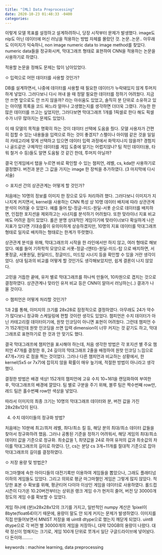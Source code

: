 ```yaml
---
title: "[ML] Data Preprocessing"
date: 2020-10-23 01:48:33 -0400
categories: 
---
```


이렇게 모델 목표를 설정하고 설계하려하니, 당장 시작부터 문제가 발생했다.
image도 nlp도 아닌 데이터에 머신 러닝을 적용하는 방법 자체를 몰랐던 것.
논문..논문.. 아무래도 이미지가 익숙하니, non image numeric data to image method를 찾았다.
numeric data들을 정규화시켜, 막대그래프 형태로 표현하여 CNN을 적용하는 논문을 사용하기로 하였다.

적용할 논문을 정해도 문제는 많이 남아있었다.

ㅇ 입력으로 어떤 데이터를 사용할 것인가?

DB를 설계하면서, 나중에 데이터를 사용할 때 필요한 데이터가 누락돼있지 않게 투머치하게 넣었다.
그러다보니 다시 꺼내 쓸 때 정말 필요한 데이터를 정하기 어려웠다.
지금 안 쓰면 앞으로도 안 쓰지 않을까? 라는 아쉬움도 있었고,
솔직히 분 단위로 소유하고 있는 아이템 목록을 코드 짜느라 얼마나 고생했는지를 생각하면 더더욱 그랬다.
가능한 한 많은 데이터를 쓰고는 싶었지만, 그러다보면 막대그래프 1개를 1픽셀로 한다 해도 픽셀 수가 너무 많아지는 문제도 있었다.

이 때 모델의 목적을 명확히 하는 것이 데이터 선택에 도움을 줬다.
모델 사용자가 간편히 접할 수 있는 내용들을 입력으로 하는 것이 좋겠지?
스펠이나 아이템 같은 것을 일일히 카테고리에 맞게 선택하고 있으면 데이터 입력 과정에서 화딱지나지 않을까?
경험치나 골드같은 구체적인 데이터를 게임 도중에 알기는 어렵지않나?
팀 적인 데이터(용, 타워 철거 수 등)들도 알면 도움될 것 같긴 한데, 투머치 아닐까?

결국 인게임에서 탭을 누르면 바로 확인할 수 있는 챔피언, 레벨, cs, kda만 사용하기로 결정했다.
버전과 분은 그 값을 가지는 image 한 장씩을 추가하였다. (3 마지막에 다시 서술)


ㅇ 포지션 간의 상관관계는 어떻게 할 것인가?

처음에는 10명의 정보를 이미지 한 장으로 모두 처리하려 했다.
그러다보니 이미지가 지나치게 커지면서, kernel을 사용하는 CNN 특성 상 10명 데이터 배치에 따라 상관관계 분석이 어려울 수 있었다.
예를 들어 탑-정글-미드-원딜-서폿 순으로 데이터를 배치하면, 인접한 포지션을 제외하고는 시너지를 분석하기 어려웠다.
또한 맞라이너 지표 비교에도 어려운 점이 있었다.
롤은 분명 상대적인 게임이기에 맞라이너보다 확실하게 나은 지표가 있다면 기대승률이 유의미하게 상승하겠지만,
10명의 지표 데이터를 막대그래프 형태로 일자로 배치하는 형태로는 한계가 뚜렷했다.

상관관계 분석을 위해, 막대그래프의 시작을 한 라인에서만 하지 않고, 여러 형태로 해보았다.
예를 들어 기하학적 모양으로 서폿-정글-(엔터)-원딜-미드-탑 으로 배치하면,
서폿정글, 서폿원딜, 원딜미드, 정글미드, 미드탑 시너지 등을 확인할 수 있을 거란 생각이었다.
상대 팀과의 비교를 어떻게 할 것인가도 생각해보았지만, 쉽게 결론이 나지 않았다.

고민을 거듭한 끝에, 유저 별로 막대그래프를 하나씩 만들어, 10차원으로 겹치는 것으로 결정하였다.
상관관계나 맞라인 유저 비교 등은 CNN이 알아서 러닝하는(..) 결과가 나올 것이다.


ㅇ 챔피언은 어떻게 처리할 것인가?

1과 2를 통해, 이미지의 크기를 28x28로 잠정적으로 결정하였다.
아무래도 24가 약수가 많다보니 정규화 스케일링에 편할 것이란 생각도 있었다.
챔피언은 수치 데이터가 아닌 카테고리컬 데이터이기에, 원핫 인코딩이 아니면 표현이 어려웠다.
그런데 챔피언 수가 152개인데 원핫 인코딩을 쓰면 입력 dimension이 너무 커지는 것 같기도 하고,
막대그래프로 표현하기로 한 것과 안 맞기도 했다.

결국 막대그래프에 챔피언을 표시해야 하는데, 처음 생각한 방법은 각 포지션 별 주요 챔피언 47개를 결정한 후,
24 길이의 막대그래프 2줄을 배정하여 원핫 인코딩 느낌으로 47개+기타 로 점을 찍는 것이었다.
그러나 다른 챔피언과 비교하는 상황에서, 한 kernel(5x5 or 7x7)에 잡히지 않을 확률이 매우 높기에, 적절한 방법이 아니라고 생각했다.

결정한 방법은 배경 색상!
152개의 챔피언에 고유 수치 10~161을 랜덤화하여 부여한 후, 막대그래프의 배경에 깔았다.
팀 별로 구분을 주기 위해, 블루 팀은 짝수번째 row만, 레드 팀은 홀수번째 row만 색상을 넣었다.

따라서 이미지의 최종 크기는 10명의 막대그래프 데이터와 분, 버전 값을 가진 28x28x12이 된다.


4. 수치 데이터들의 정규화 방법?

처음에는 10분에 최고/최저 레벨, 최다/최소 킬 등,
해당 분의 최대/최소 데이터 값들을 찾아서 정규화하려 했음.
그러나 공통된 기준을 정하기 어려워서, 해당 게임의 최대/최소 데이터 값을 기준으로 정규화.
최솟값을 1, 최댓값을 24로 하여 유저의 값과 최솟값의 차이를 막대그래프의 길이로 하였다.
단, cs는 분당 cs 3개~11개를 절대적 기준으로 잡아 막대그래프의 길이를 결정하였다.


ㅇ 저장 용량 및 방법은?

마그마챌에 속한 아이디들의 대전기록만 이용하여 게임들을 뽑았으나, 그래도 플래티넘 이하의 게임들도 있었다.
그리고 의외로 평균 마그마챌인 게임은 그렇게 많지 않았다.
적당한 표본 수 확보를 위해, 평균티어 다이아 이상인 게임을 데이터로 사용하였다.
롤드컵 시즌이 다가온 10.20버전부터는 상위권 랭크 게임 수가 현저히 줄어, 버전 당 30000개 정도의 게임 수를 확보할 수 있었다.

게임 하나에 (분)x28x28x12의 크기를 가지고,
일반적인 numpy 계산은 1pixel이 8byte(float64)이기 때문에, 용량이 말도 안 되게 커지는 문제가 발생하였다.
이미지를 직접 만들어보면서 MNIST 저장을 왜 uint8 dtype으로 했는지 깨닫게 되었다.
uint8 dtype으로 각 버전 별 30000개의 게임을 저장하니, 대략 120GB의 용량이 나왔다.
대략 정신이 멍해지는 크기로, 게임 100개 단위로 쪼개서 일단 구글드라이브에 넣어놨다.
다 돈이야.........

keywords : machine learning, data preprocessing
